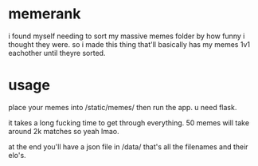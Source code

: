 # memerank
i found myself needing to sort my massive memes folder by how funny i thought they were. so i made this thing that'll basically has my memes 1v1 eachother until theyre sorted.

# usage
place your memes into /static/memes/ then run the app. u need flask.

it takes a long fucking time to get through everything. 50 memes will take around 2k matches so yeah lmao.

at the end you'll have a json file in /data/ that's all the filenames and their elo's.